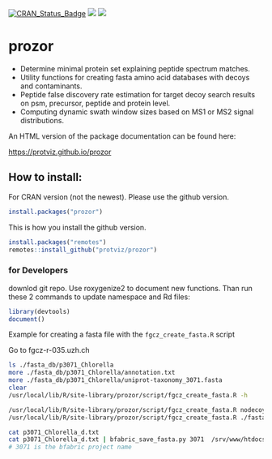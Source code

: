 [![CRAN_Status_Badge](http://www.r-pkg.org/badges/version/prozor)](https://cran.r-project.org/package=prozor)
[![](http://cranlogs.r-pkg.org/badges/prozor)](https://cran.r-project.org/package=prozor)
[![](http://cranlogs.r-pkg.org/badges/grand-total/prozor)](https://cran.r-project.org/package=prozor)


# prozor

- Determine minimal protein set explaining peptide spectrum matches. 
- Utility functions for creating fasta amino acid databases with decoys and contaminants.
- Peptide false discovery rate estimation for target decoy search results on psm, precursor, peptide and protein level. 
- Computing dynamic swath window sizes based on MS1 or MS2 signal distributions.
 
An HTML version of the package documentation can be found here:

https://protviz.github.io/prozor

## How to install:
For CRAN version (not the newest). Please use the github version.

```r
install.packages("prozor")
```

This is how you install the github version.

```r
install.packages("remotes")
remotes::install_github("protviz/prozor")
```

### for Developers

downlod git repo. Use roxygenize2 to document new functions. Than run these 2 commands to update namespace and Rd files:

```r
library(devtools)
document()
```


Example for creating a fasta file with the `fgcz_create_fasta.R` script

Go to fgcz-r-035.uzh.ch


```bash
ls ./fasta_db/p3071_Chlorella
more ./fasta_db/p3071_Chlorella/annotation.txt
more ./fasta_db/p3071_Chlorella/uniprot-taxonomy_3071.fasta
clear
/usr/local/lib/R/site-library/prozor/script/fgcz_create_fasta.R -h

/usr/local/lib/R/site-library/prozor/script/fgcz_create_fasta.R nodecoy ./fasta_db/p3071_Chlorella -o /srv/www/htdocs/FASTA/
/usr/local/lib/R/site-library/prozor/script/fgcz_create_fasta.R ./fasta_db/p3071_Chlorella -o /srv/www/htdocs/FASTA/

cat p3071_Chlorella_d.txt
cat p3071_Chlorella_d.txt | bfabric_save_fasta.py 3071  /srv/www/htdocs/FASTA/fgcz_3071_Chlorella_d_20200604.fasta
# 3071 is the bfabric project name
```
